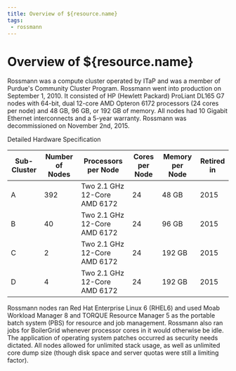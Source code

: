 ```yaml
---
title: Overview of ${resource.name}
tags:
 - rossmann
---
```

# Overview of ${resource.name}

Rossmann was a compute cluster operated by ITaP and was a member of Purdue's Community Cluster Program. Rossmann went into production on September 1, 2010. It consisted of HP (Hewlett Packard) ProLiant DL165 G7 nodes with 64-bit, dual 12-core AMD Opteron 6172 processors (24 cores per node) and 48 GB, 96 GB, or 192 GB of memory. All nodes had 10 Gigabit Ethernet interconnects and a 5-year warranty. Rossmann was decommissioned on November 2nd, 2015.

Detailed Hardware Specification

<table class="inrows-wide">
	<thead>
		<tr>
			<th scope="col">Sub-Cluster</th>
			<th scope="col">Number of Nodes</th>
			<th scope="col">Processors per Node</th>
			<th scope="col">Cores per Node</th>
			<th scope="col">Memory per Node</th>
			<th scope="col">Retired in</th>
		</tr>
	</thead>
	<tbody>
		<tr>
			<td>A</td>
			<td class="numeric">392</td>
			<td>Two 2.1 GHz 12-Core AMD 6172</td>
			<td class="numeric">24</td>
			<td class="numeric">48 GB</td>
			<td class="numeric">2015</td>
		</tr>
		<tr>
			<td>B</td>
			<td class="numeric">40</td>
			<td>Two 2.1 GHz 12-Core AMD 6172</td>
			<td class="numeric">24</td>
			<td class="numeric">96 GB</td>
			<td class="numeric">2015</td>
		</tr>
		<tr>
			<td>C</td>
			<td class="numeric">2</td>
			<td>Two 2.1 GHz 12-Core AMD 6172</td>
			<td class="numeric">24</td>
			<td class="numeric">192 GB</td>
			<td class="numeric">2015</td>
		</tr>
		<tr>
			<td>D</td>
			<td class="numeric">4</td>
			<td>Two 2.1 GHz 12-Core AMD 6172</td>
			<td class="numeric">24</td>
			<td class="numeric">192 GB</td>
			<td class="numeric">2015</td>
		</tr>
	</tbody>
</table>

Rossmann nodes ran Red Hat Enterprise Linux 6 (RHEL6) and used Moab Workload Manager 8 and TORQUE Resource Manager 5 as the portable batch system (PBS) for resource and job management. Rossmann also ran jobs for BoilerGrid whenever processor cores in it would otherwise be idle. The application of operating system patches occurred as security needs dictated. All nodes allowed for unlimited stack usage, as well as unlimited core dump size (though disk space and server quotas were still a limiting factor).
